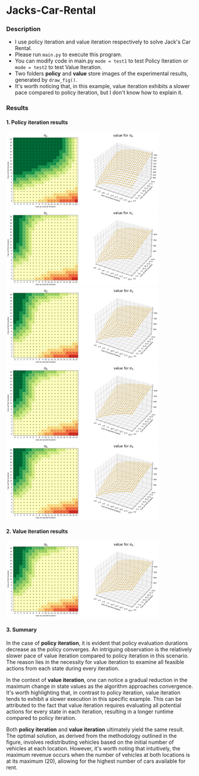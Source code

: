 # Jacks-Car-Rental
### Description
- I use policy iteration and value iteration respectively to solve Jack's Car Rental.
- Please run `main.py` to execute this program.
- You can modify code in main.py `mode = test1` to test Policy Iteration or `mode = test2` to test Value Iteration.
- Two folders **policy** and **value** store images of the experimental results, generated by `draw_fig()`.
- It's worth noticing that, in this example, value iteration exhibits a slower pace compared to policy iteration, but I don't know how to explain it.

### Results

#### 1. Policy iteration results

<img src="./img/policy0.png" style="zoom:40%"/>

<img src="./img/policy1.png" style="zoom:40%"/>

<img src="./img/policy2.png" style="zoom:40%"/>

<img src="./img/policy3.png" style="zoom:40%"/>

<img src="./img/policy4.png" style="zoom:40%"/>

#### 2. Value iteration results

<img src="./img/value0.png" style="zoom:40%"/>

#### 3. Summary

In the case of **policy iteration**, it is evident that policy evaluation durations decrease as the policy converges. An intriguing observation is the relatively slower pace of value iteration compared to policy iteration in this scenario. The reason lies in the necessity for value iteration to examine all feasible actions from each state during every iteration.

In the context of **value iteration**, one can notice a gradual reduction in the maximum change in state values as the algorithm approaches convergence. It's worth highlighting that, in contrast to policy iteration, value iteration tends to exhibit a slower execution in this specific example. This can be attributed to the fact that value iteration requires evaluating all potential actions for every state in each iteration, resulting in a longer runtime compared to policy iteration.

Both **policy iteration** and **value iteration** ultimately yield the same result. The optimal solution, as derived from the methodology outlined in the figure, involves redistributing vehicles based on the initial number of vehicles at each location. However, it's worth noting that intuitively, the maximum revenue occurs when the number of vehicles at both locations is at its maximum (20), allowing for the highest number of cars available for rent.
